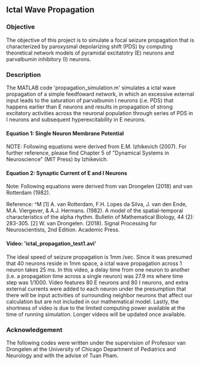 ## Ictal Wave Propagation
### Objective
The objective of this project is to simulate a focal seizure propagation that is characterized by paroxysmal depolarizing shift (PDS) by computing theoretical network models of pyramidal excitatotry (E) neurons and parvalbumin inhibitory (I) neurons.

### Description
The MATLAB code 'propagation_simulation.m' simulates a ictal wave propagation of a simple feedfoward network, in which an excessive external input leads to the saturation of parvalbumin I neurons (i.e. PDS) that happens earlier than E neurons and results in propagation of strong excitatory activities across the neuronal population through series of PDS in I neurons and subsequent hyperexcitability in E neurons.

#### Equation 1: Single Neuron Membrane Potential
NOTE: Following equations were derived from E.M. Izhikevich (2007). For further reference, please find Chapter 5 of "Dynamical Systems in Neuroscience" (MIT Press) by Izhikevich.


#### Equation 2: Synaptic Current of E and I Neurons
Note: Following equations were derived from van Drongelen (2018) and van Rotterdam (1982).



Reference: ^M
[1] A. van Rotterdam, F.H. Lopes da Silva, J. van den Ende, M.A. Viergever, & A.J. Hermans. (1982). A model of the spatial-temporal characteristics of the alpha rhythm. Bulletin of Mathematical Biology, 44 (2): 283-305.
[2] W. van Drongelen. (2018). Signal Processing for Neuroscientists, 2nd Edition. Academic Press.


#### Video: 'ictal_propagation_test1.avi'
The ideal speed of seizure propagation is 1mm /sec. Since it was presumed that 40 neurons reside in 1mm space, a ictal wave propagation across 1 neuron takes 25 ms. In this video, a delay time from one neuron to another (i.e. a propagation time across a single neuron) was 27.9 ms where time step was 1/1000. Video features 80 E neurons and 80 I neurons, and extra external currents were added to each neuron under the presumption that there will be input activities of surrounding neighbor neurons that affect our calculation but are not included in our mathematical model. Lastly, the shortness of video is due to the limited computing power available at the time of running simulation. Longer videos will be updated once available.

### Acknowledgement
The following codes were written under the supervision of Professor van Drongelen at the University of Chicago Department of Pediatrics and Neurology and with the advise of Tuan Pham.
